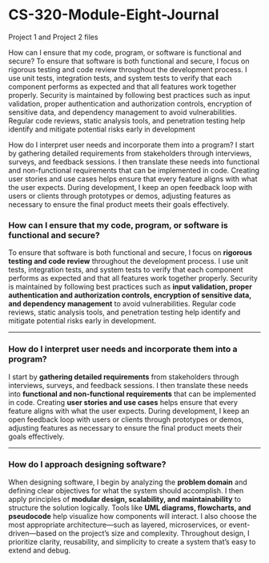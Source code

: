 # CS-320-Module-Eight-Journal
Project 1 and Project 2 files

How can I ensure that my code, program, or software is functional and secure?
To ensure that software is both functional and secure, I focus on rigorous testing and code review throughout the development process. I use unit tests, integration tests, and system tests to verify that each component performs as expected and that all features work together properly. Security is maintained by following best practices such as input validation, proper authentication and authorization controls, encryption of sensitive data, and dependency management to avoid vulnerabilities. Regular code reviews, static analysis tools, and penetration testing help identify and mitigate potential risks early in development

How do I interpret user needs and incorporate them into a program?
I start by gathering detailed requirements from stakeholders through interviews, surveys, and feedback sessions. I then translate these needs into functional and non-functional requirements that can be implemented in code. Creating user stories and use cases helps ensure that every feature aligns with what the user expects. During development, I keep an open feedback loop with users or clients through prototypes or demos, adjusting features as necessary to ensure the final product meets their goals effectively.

### **How can I ensure that my code, program, or software is functional and secure?**

To ensure that software is both functional and secure, I focus on **rigorous testing and code review** throughout the development process. I use unit tests, integration tests, and system tests to verify that each component performs as expected and that all features work together properly. Security is maintained by following best practices such as **input validation, proper authentication and authorization controls, encryption of sensitive data, and dependency management** to avoid vulnerabilities. Regular code reviews, static analysis tools, and penetration testing help identify and mitigate potential risks early in development.

---

### **How do I interpret user needs and incorporate them into a program?**

I start by **gathering detailed requirements** from stakeholders through interviews, surveys, and feedback sessions. I then translate these needs into **functional and non-functional requirements** that can be implemented in code. Creating **user stories and use cases** helps ensure that every feature aligns with what the user expects. During development, I keep an open feedback loop with users or clients through prototypes or demos, adjusting features as necessary to ensure the final product meets their goals effectively.

---

### **How do I approach designing software?**

When designing software, I begin by analyzing the **problem domain** and defining clear objectives for what the system should accomplish. I then apply principles of **modular design, scalability, and maintainability** to structure the solution logically. Tools like **UML diagrams, flowcharts, and pseudocode** help visualize how components will interact. I also choose the most appropriate architecture—such as layered, microservices, or event-driven—based on the project’s size and complexity. Throughout design, I prioritize clarity, reusability, and simplicity to create a system that’s easy to extend and debug.

